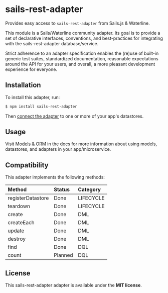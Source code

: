 # sails-rest-adapter

Provides easy access to `sails-rest-adapter` from Sails.js & Waterline.

This module is a Sails/Waterline community adapter.  Its goal is to provide a set of declarative interfaces, conventions, and best-practices for integrating with the sails-rest-adapter database/service.

Strict adherence to an adapter specification enables the (re)use of built-in generic test suites, standardized documentation, reasonable expectations around the API for your users, and overall, a more pleasant development experience for everyone.


## Installation

To install this adapter, run:

```sh
$ npm install sails-rest-adapter
```

Then [connect the adapter](https://sailsjs.com/documentation/reference/configuration/sails-config-datastores) to one or more of your app's datastores.

## Usage

Visit [Models & ORM](https://sailsjs.com/docs/concepts/models-and-orm) in the docs for more information about using models, datastores, and adapters in your app/microservice.

## Compatibility

This adapter implements the following methods:

| Method               | Status            | Category      |
|:---------------------|:------------------|:--------------|
| registerDatastore    | Done              | LIFECYCLE     |
| teardown             | Done              | LIFECYCLE     |
| create               | Done              | DML           |
| createEach           | Done              | DML           |
| update               | Done              | DML           |
| destroy              | Done              | DML           |
| find                 | Done              | DQL           |
| count                | Planned           | DQL           |

## License

This sails-rest-adapter adapter is available under the **MIT license**.
